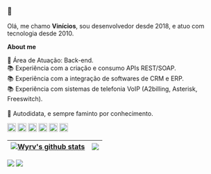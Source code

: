 ### 👋

Olá, me chamo **Vinícios**, sou desenvolvedor desde 2018, e atuo com tecnologia desde 2010.

**About me**

💬 Área de Atuação: Back-end. <BR>
📚 Experiência com a criação e consumo APIs REST/SOAP. <BR>
📚 Experiência com a integração de softwares de CRM e ERP. <BR>
📚 Experiência com sistemas de telefonia VoIP (A2billing, Asterisk, Freeswitch). <BR><BR>
📒 Autodidata, e sempre faminto por conhecimento.

<code><img height="20" alt="PHP" src="https://cdn.jsdelivr.net/gh/devicons/devicon/icons/php/php-plain.svg"></code>
<code><img height="20" alt="HTML" src="https://cdn.jsdelivr.net/gh/devicons/devicon/icons/html5/html5-original.svg"></code>
<code><img height="20" alt="C" src="https://cdn.jsdelivr.net/gh/devicons/devicon/icons/c/c-plain.svg"></code>
<code><img height="20" alt="C++" src="https://cdn.jsdelivr.net/gh/devicons/devicon/icons/cplusplus/cplusplus-plain.svg"></code>
<code><img height="20" alt="MySQL" src="https://cdn.jsdelivr.net/gh/devicons/devicon/icons/mysql/mysql-original-wordmark.svg"></code>
<code><img height="20" alt="Shell" src="https://cdn.jsdelivr.net/gh/devicons/devicon/icons/bash/bash-original.svg"></code>    

| <a href="https://github.com/Wyrv"><img align="center" src="https://github-readme-stats.vercel.app/api?username=Wyrv&show_icons=true&include_all_commits=true&theme=dracula&hide_border=true" alt="Wyrv's github stats" /></a> | <a href="https://github.com/wyrv"><img align="center" src="https://github-readme-stats.vercel.app/api/top-langs/?username=wyrv&layout=compact&theme=dracula&hide_border=true" /></a> |
| ------------- | ------------- |

<div> 
  <a href = "mailto:contato@v.araujo1989@gmail.com"><img src="https://img.shields.io/badge/Gmail-D14836?style=for-the-badge&logo=gmail&logoColor=white" target="_blank"></a>
  <a href="https://www.linkedin.com/in/vinicios-araujo-8438a228/" target="_blank"><img src="https://img.shields.io/badge/-LinkedIn-%230077B5?style=for-the-badge&logo=linkedin&logoColor=white" target="_blank"></a> 
 
</div>
